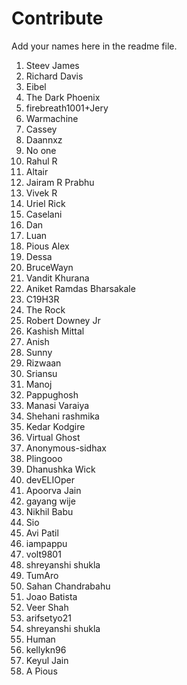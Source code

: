 # Contribute 
Add your names here in the readme file. 

1. Steev James
2. Richard Davis
3. Eibel
4. The Dark Phoenix
5. firebreath1001+Jery
6. Warmachine
7. Cassey
8. Daannxz
9. No one
10. Rahul R
11. Altair
12. Jairam R Prabhu
13. Vivek R
14. Uriel Rick
15. Caselani
16. Dan
17. Luan
18. Pious Alex
19. Dessa
20. BruceWayn
21. Vandit Khurana
22. Aniket Ramdas Bharsakale
23. C19H3R
24. The Rock
25. Robert Downey Jr
26. Kashish Mittal
27. Anish
28. Sunny
29. Rizwaan
30. Sriansu
31. Manoj
32. Pappughosh
33. Manasi Varaiya
34. Shehani rashmika
35. Kedar Kodgire
36. Virtual Ghost
37. Anonymous-sidhax
38. Plingooo
39. Dhanushka Wick
40. devELIOper
41. Apoorva Jain
42. gayang wije
43. Nikhil Babu
44. Sio
45. Avi Patil
46. iampappu
47. volt9801
48. shreyanshi shukla
49. TumAro
50. Sahan Chandrabahu 
51. Joao Batista
52. Veer Shah
53. arifsetyo21
54. shreyanshi shukla
55. Human
56. kellykn96
57. Keyul Jain
58. A Pious
